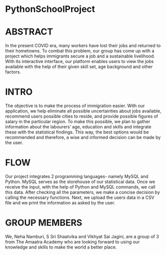# PythonSchoolProject

# ABSTRACT

In the present COVID era, many workers have lost their jobs and returned to their hometowns. To combat this problem, our group has come up with a project which helps immigrants secure a job and a sustainable livelihood. With its interactive interface, our platform enables users to view the jobs available with the help of their given skill set, age background and other factors.

# INTRO

The objective is to make the process of immigration easier. With our application, we help eliminate all possible uncertainties about jobs available, recommend users possible cities to reside, and provide possible figures of salary in the particular region. To make this possible, we plan to gather information about the labourers’ age, education and skills and integrate these with the statistical findings. This way, the best options would be recommended and therefore, a wise and informed decision can be made by the user.


# FLOW

Our project integrates 2 programming languages- namely MySQL and Python. MySQL serves as the storehouse of our statistical data. Once we receive the input, with the help of Python and MySQL commands, we call this data. After checking all the parameters, we make a concise decision by calling the necessary functions. Next, we upload the users data in a CSV file and we print the information as asked by the user. 


# GROUP MEMBERS

We, Neha Namburi, S Sri Shaatvika and Vikhyat Sai Jagini, are a group of 3 from The Amaatra Academy who are looking forward to using our knowledge and skills to make the world a better place. 
